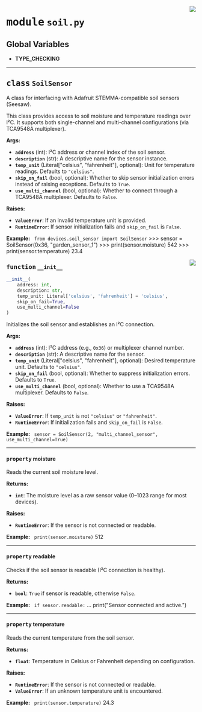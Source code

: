 <!-- markdownlint-disable -->

<a href="../../devices/sensor/soil.py#L0"><img align="right" style="float:right;" src="https://img.shields.io/badge/-source-cccccc?style=flat-square"></a>

# <kbd>module</kbd> `soil.py`




**Global Variables**
---------------
- **TYPE_CHECKING**


---

## <kbd>class</kbd> `SoilSensor`
A class for interfacing with Adafruit STEMMA-compatible soil sensors (Seesaw). 

This class provides access to soil moisture and temperature readings over I²C. It supports both single-channel and multi-channel configurations (via TCA9548A multiplexer). 



**Args:**
 
 - <b>`address`</b> (int):  I²C address or channel index of the soil sensor. 
 - <b>`description`</b> (str):  A descriptive name for the sensor instance. 
 - <b>`temp_unit`</b> (Literal["celsius", "fahrenheit"], optional):  Unit for temperature readings. Defaults to `"celsius"`. 
 - <b>`skip_on_fail`</b> (bool, optional):  Whether to skip sensor initialization errors instead of raising exceptions. Defaults to `True`. 
 - <b>`use_multi_channel`</b> (bool, optional):  Whether to connect through a TCA9548A multiplexer. Defaults to `False`. 



**Raises:**
 
 - <b>`ValueError`</b>:  If an invalid temperature unit is provided. 
 - <b>`RuntimeError`</b>:  If sensor initialization fails and `skip_on_fail` is `False`. 



**Example:**
 ``` from devices.soil_sensor import SoilSensor```
    >>> sensor = SoilSensor(0x36, "garden_sensor_1")
    >>> print(sensor.moisture)
    542
    >>> print(sensor.temperature)
    23.4


<a href="../../devices/sensor/soil.py#L36"><img align="right" style="float:right;" src="https://img.shields.io/badge/-source-cccccc?style=flat-square"></a>

### <kbd>function</kbd> `__init__`

```python
__init__(
    address: int,
    description: str,
    temp_unit: Literal['celsius', 'fahrenheit'] = 'celsius',
    skip_on_fail=True,
    use_multi_channel=False
)
```

Initializes the soil sensor and establishes an I²C connection. 



**Args:**
 
 - <b>`address`</b> (int):  I²C address (e.g., `0x36`) or multiplexer channel number. 
 - <b>`description`</b> (str):  A descriptive name for the sensor. 
 - <b>`temp_unit`</b> (Literal["celsius", "fahrenheit"], optional):  Desired temperature unit. Defaults to `"celsius"`. 
 - <b>`skip_on_fail`</b> (bool, optional):  Whether to suppress initialization errors. Defaults to `True`. 
 - <b>`use_multi_channel`</b> (bool, optional):  Whether to use a TCA9548A multiplexer. Defaults to `False`. 



**Raises:**
 
 - <b>`ValueError`</b>:  If `temp_unit` is not `"celsius"` or `"fahrenheit"`. 
 - <b>`RuntimeError`</b>:  If initialization fails and `skip_on_fail` is `False`. 



**Example:**
 ``` sensor = SoilSensor(2, "multi_channel_sensor", use_multi_channel=True)```



---

#### <kbd>property</kbd> moisture

Reads the current soil moisture level. 



**Returns:**
 
 - <b>`int`</b>:  The moisture level as a raw sensor value (0–1023 range for most devices). 



**Raises:**
 
 - <b>`RuntimeError`</b>:  If the sensor is not connected or readable. 



**Example:**
 ``` print(sensor.moisture)```
    512


---

#### <kbd>property</kbd> readable

Checks if the soil sensor is readable (I²C connection is healthy). 



**Returns:**
 
 - <b>`bool`</b>:  `True` if sensor is readable, otherwise `False`. 



**Example:**
 ``` if sensor.readable:```
    ...     print("Sensor connected and active.")


---

#### <kbd>property</kbd> temperature

Reads the current temperature from the soil sensor. 



**Returns:**
 
 - <b>`float`</b>:  Temperature in Celsius or Fahrenheit depending on configuration. 



**Raises:**
 
 - <b>`RuntimeError`</b>:  If the sensor is not connected or readable. 
 - <b>`ValueError`</b>:  If an unknown temperature unit is encountered. 



**Example:**
 ``` print(sensor.temperature)```
    24.3





